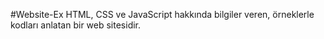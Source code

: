 #Website-Ex HTML, CSS ve JavaScript hakkında bilgiler veren, örneklerle kodları anlatan bir web sitesidir.
